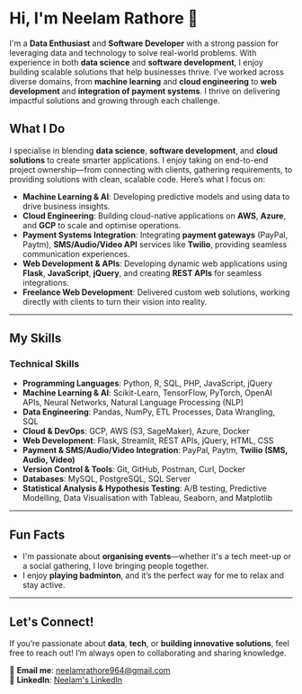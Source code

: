 # Hi, I'm Neelam Rathore 👋

I'm a **Data Enthusiast** and **Software Developer** with a strong passion for leveraging data and technology to solve real-world problems. With experience in both **data science** and **software development**, I enjoy building scalable solutions that help businesses thrive. I’ve worked across diverse domains, from **machine learning** and **cloud engineering** to **web development** and **integration of payment systems**. I thrive on delivering impactful solutions and growing through each challenge.


## What I Do

I specialise in blending **data science**, **software development**, and **cloud solutions** to create smarter applications. I enjoy taking on end-to-end project ownership—from connecting with clients, gathering requirements, to providing solutions with clean, scalable code. Here’s what I focus on:

- **Machine Learning & AI**: Developing predictive models and using data to drive business insights.  
- **Cloud Engineering**: Building cloud-native applications on **AWS**, **Azure**, and **GCP** to scale and optimise operations.  
- **Payment Systems Integration**: Integrating **payment gateways** (PayPal, Paytm), **SMS/Audio/Video API** services like **Twilio**, providing seamless communication experiences.  
- **Web Development & APIs**: Developing dynamic web applications using **Flask**, **JavaScript**, **jQuery**, and creating **REST APIs** for seamless integrations.  
- **Freelance Web Development**: Delivered custom web solutions, working directly with clients to turn their vision into reality.

---

## My Skills

### **Technical Skills**

- **Programming Languages**: Python, R, SQL, PHP, JavaScript, jQuery  
- **Machine Learning & AI**: Scikit-Learn, TensorFlow, PyTorch, OpenAI APIs, Neural Networks, Natural Language Processing (NLP)  
- **Data Engineering**: Pandas, NumPy, ETL Processes, Data Wrangling, SQL  
- **Cloud & DevOps**: GCP, AWS (S3, SageMaker), Azure, Docker  
- **Web Development**: Flask, Streamlit, REST APIs, jQuery, HTML, CSS  
- **Payment & SMS/Audio/Video Integration**: PayPal, Paytm, **Twilio (SMS, Audio, Video)**  
- **Version Control & Tools**: Git, GitHub, Postman, Curl, Docker  
- **Databases**: MySQL, PostgreSQL, SQL Server  
- **Statistical Analysis & Hypothesis Testing**: A/B testing, Predictive Modelling, Data Visualisation with Tableau, Seaborn, and Matplotlib

---

## Fun Facts

- I'm passionate about **organising events**—whether it's a tech meet-up or a social gathering, I love bringing people together.  
- I enjoy **playing badminton**, and it’s the perfect way for me to relax and stay active.
  
---

## Let's Connect!

If you’re passionate about **data**, **tech**, or **building innovative solutions**, feel free to reach out! I’m always open to collaborating and sharing knowledge.

📧 **Email me**: [neelamrathore964@gmail.com](mailto:neelamrathore964@gmail.com)  
🔗 **LinkedIn**: [Neelam's LinkedIn](https://www.linkedin.com/in/neelamrathore)
